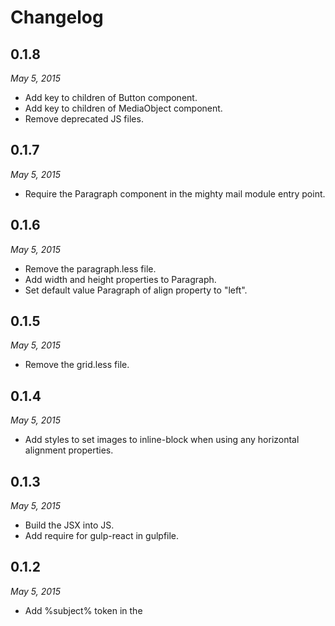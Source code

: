 # Changelog

## 0.1.8

*May 5, 2015*

- Add key to children of Button component.
- Add key to children of MediaObject component.
- Remove deprecated JS files.


## 0.1.7

*May 5, 2015*

- Require the Paragraph component in the mighty mail module entry point.


## 0.1.6

*May 5, 2015*

- Remove the paragraph.less file.
- Add width and height properties to Paragraph.
- Set default value Paragraph of align property to "left".


## 0.1.5

*May 5, 2015*

- Remove the grid.less file.


## 0.1.4

*May 5, 2015*

- Add styles to set images to inline-block when using any horizontal alignment properties.


## 0.1.3

*May 5, 2015*

- Build the JSX into JS.
- Add require for gulp-react in gulpfile.


## 0.1.2

*May 5, 2015*

- Add %subject% token in the <title> element.


## 0.1.1

*May 4, 2015*

- Replace $ prefixed variables in responsive.less.
- Rename the Frame in the template to Wrapper.
- Wrap the %styles% token in template.html with <style> tags.